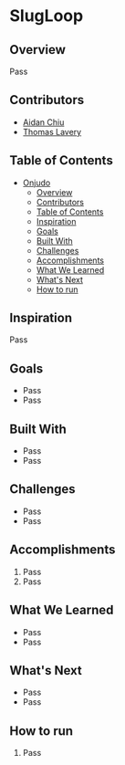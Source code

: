 # SlugLoop

## Overview

Pass

## Contributors

- [Aidan Chiu](mailto:aidanchiuch@gmail.com)
- [Thomas Lavery](mailto:thomas.lavery18@gmail.com)

## Table of Contents

- [Onjudo](#onjudo)
  - [Overview](#overview)
  - [Contributors](#contributors)
  - [Table of Contents](#table-of-contents)
  - [Inspiration](#inspiration)
  - [Goals](#goals)
  - [Built With](#built-with)
  - [Challenges](#challenges)
  - [Accomplishments](#accomplishments)
  - [What We Learned](#what-we-learned)
  - [What's Next](#whats-next)
  - [How to run](#how-to-run)

## Inspiration

Pass

## Goals

- Pass
- Pass

## Built With

- Pass
- Pass

## Challenges

- Pass
- Pass

## Accomplishments

1.  Pass
2.  Pass

## What We Learned

- Pass
- Pass

## What's Next

- Pass
- Pass

## How to run

1. Pass
